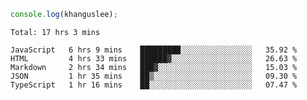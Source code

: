 ```js
console.log(khanguslee);
```

<!--START_SECTION:waka-->
```text
Total: 17 hrs 3 mins

JavaScript   6 hrs 9 mins    █████████░░░░░░░░░░░░░░░░   35.92 % 
HTML         4 hrs 33 mins   ██████▓░░░░░░░░░░░░░░░░░░   26.63 % 
Markdown     2 hrs 34 mins   ███▓░░░░░░░░░░░░░░░░░░░░░   15.03 % 
JSON         1 hr 35 mins    ██▒░░░░░░░░░░░░░░░░░░░░░░   09.30 % 
TypeScript   1 hr 16 mins    ██░░░░░░░░░░░░░░░░░░░░░░░   07.47 % 
```
<!--END_SECTION:waka-->

<!--
**khanguslee/khanguslee** is a ✨ _special_ ✨ repository because its `README.md` (this file) appears on your GitHub profile.

Here are some ideas to get you started:

- 🔭 I’m currently working on ...
- 🌱 I’m currently learning ...
- 👯 I’m looking to collaborate on ...
- 🤔 I’m looking for help with ...
- 💬 Ask me about ...
- 📫 How to reach me: ...
- 😄 Pronouns: ...
- ⚡ Fun fact: ...
-->
